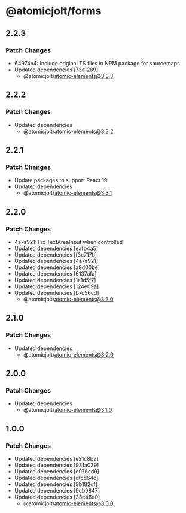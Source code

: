 # @atomicjolt/forms

## 2.2.3

### Patch Changes

- 64974e4: Include original TS files in NPM package for sourcemaps
- Updated dependencies [73a1289]
  - @atomicjolt/atomic-elements@3.3.3

## 2.2.2

### Patch Changes

- Updated dependencies
  - @atomicjolt/atomic-elements@3.3.2

## 2.2.1

### Patch Changes

- Update packages to support React 19
- Updated dependencies
  - @atomicjolt/atomic-elements@3.3.1

## 2.2.0

### Patch Changes

- 4a7a921: Fix TextAreaInput when controlled
- Updated dependencies [eafb4a5]
- Updated dependencies [f3c717b]
- Updated dependencies [4a7a921]
- Updated dependencies [a8d00be]
- Updated dependencies [6137afa]
- Updated dependencies [1e1d5f7]
- Updated dependencies [124e09a]
- Updated dependencies [b7c56cd]
  - @atomicjolt/atomic-elements@3.3.0

## 2.1.0

### Patch Changes

- Updated dependencies
  - @atomicjolt/atomic-elements@3.2.0

## 2.0.0

### Patch Changes

- Updated dependencies
  - @atomicjolt/atomic-elements@3.1.0

## 1.0.0

### Patch Changes

- Updated dependencies [e21c8b9]
- Updated dependencies [931a039]
- Updated dependencies [c076cd9]
- Updated dependencies [dfcd64c]
- Updated dependencies [9b182df]
- Updated dependencies [9cb9847]
- Updated dependencies [33c46e0]
  - @atomicjolt/atomic-elements@3.0.0
